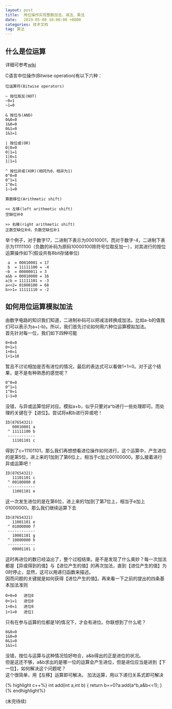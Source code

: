 ```yaml
---
layout: post
title:  用位操作实现整数加法、减法、乘法
date:   2019-05-08 10:00:00 +0800
categories: 技术文档
tag: 算法
---
```

什么是位运算
-------------------
详细可参考[wiki](https://en.wikipedia.org/wiki/Bitwise_operation)  

C语言中位操作(Bitwise operation)有以下六种：

	位运算符(Bitwise operators)

    ~ 按位取反(NOT)
	~0=1
	~1=0

	& 按位与(AND)
	0&0=0
	1&0=0
	0&1=0
	1&1=1

	| 按位或(OR)
	0|0=0
	0|1=1
	1|0=1
	1|1=1

	^ 按位异或(XOR)(相同为0，相异为1)
	0^0=0
	0^1=1
	1^0=1
	1~1=0

	算数移位(Arithmetic shift)

	<< 左移(left arithmetic shift)
	空缺位补0

	>> 右移(right arithmetic shift)
	正数空缺位补0，负数空缺位补1

举个例子，对于数字17，二进制下表示为00010001，而对于数字-4，二进制下表示为11111100（负数的补码为原码10000100除符号位取反加一），对其进行的按位运算操作如下(假设共有8bit存储单位)

     a  = 00010001 = 17
	 b  = 11111100 = -4
	~b  = 00000011 = 3
	a&b = 00010000 = 16
	a|b = 11111101 = -3
	a<<2= 01000100 = 68
	b>>1= 11111110 = -2

如何用位运算模拟加法
-------------------
由数字电路的知识我们知道，二进制补码可以把减法转换成加法。比如a-b的值我们可以表示为a+(-b)。所以，我们首先讨论如何用六种位运算模拟加法。  
首先针对每一位，我们如下四种可能

	0+0=0
	0+1=1
	1+0=1
	1+1=10

暂且不讨论相加是否有进位的情况，最后的表达式可以看做1+1=0。对于这个结果，是不是有种熟悉的感觉呢？

	0^0=0
	0^1=1
	1^0=1
	1~1=0

没错，与异或运算恰好对应。模拟a+b，似乎只要对a^b进行一些处理即可。而处理的关键在于【进位】。尝试将a和b进行异或吧！

	ID(87654321)
	   00010001 a
	 ^ 11111100 b
	 ------------
	   11101101 c

得到了c=11101101，那么我们再想想看进位操作如何进行。这个运算中，产生进位的是第5位，进上来的1加到了第6位上，相当于c加上00100000。那么接着进行异或运算吧！

	ID(87654321)
	   11101101 c
	 ^ 00100000 d
	 ------------
	   11001101 e

这一次发生进位的是在第6位，进上来的1加到了第7位上，相当于e加上01000000。那么我们继续运算下去

	ID(87654321)
	   11001101 e
	 ^ 01000000 f
	 ------------
	   10001101 g
	 ^ 10000000 h
	 ------------
	   00001101 i

这时再进位的数已经溢出了，整个过程结束。是不是发现了什么奥妙？每一次加法都是【异或得到的值】与【进位产生的值】的再次加法，直到【进位产生的值】为0时停止，显然，这可以用递归函数来描述。  
因而问题的关键就是如何获得【进位产生的值】。再来看一下之前的提出的四条基本加法准则

	0+0=0	进位0
	0+1=1	进位0
	1+0=1	进位0
	1+1=0	进位1

只有在参与运算的位都是1的情况下，才会有进位。你联想到了什么呢？

	0&0=0
	1&0=0
	0&1=0
	1&1=1

没错，按位与运算与这种情况恰好吻合，a&b得出的正是进位的状况。  
但是这还不够，a&b求出的是哪一位的运算会产生进位，但是进位应当是进到【下一位】，如何解决这个问题呢？  
这个很简单，用【左移】运算即可解决。
加法运算，用以下递归关系式即可解决

{% highlight c++%}
int add(int a,int b)
{
    return b==0?a:add(a^b,a&b<<1);
}    
{% endhighlight%}

(未完待续)
